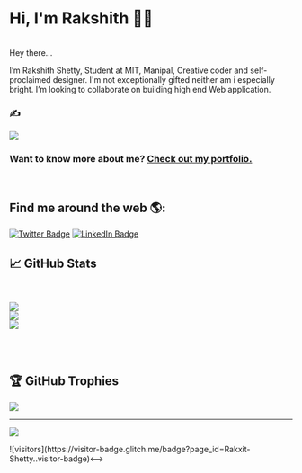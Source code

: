  
# Hi, I'm Rakshith 👋🏾 

<!--img align="center"  src="./assets/images/placeholder.webp" alt="placeholder"-->

<br>Hey there...

I’m Rakshith Shetty, Student at MIT, Manipal, Creative coder and self-proclaimed designer. I'm not exceptionally gifted neither am i especially bright.
    I’m looking to collaborate on building high end Web application.

### ✍️
![](https://quotes-github-readme.vercel.app/api?type=horizontal&theme=radical)

### Want to know more about me? [Check out my portfolio.](https://rakshithshetty.vercel.app/)
<br>

## Find me around the web 🌎:

[![Twitter Badge](https://img.shields.io/badge/Twitter-Profile-informational?style=flat&logo=twitter&logoColor=white&color=1CA2F1)](https://twitter.com/rakxi_Shetty)
[![LinkedIn Badge](https://img.shields.io/badge/LinkedIn-Profile-informational?style=flat&logo=linkedin&logoColor=white&color=0D76A8)](https://www.linkedin.com/in/rakshith-shetty-/)




## &#x1f4c8; GitHub Stats
<br>

![](https://github-readme-stats.vercel.app/api?username=Rakxit-Shetty&theme=dark&hide_border=true&include_all_commits=true&count_private=false)<br/>
![](https://github-readme-streak-stats.herokuapp.com/?user=Rakxit-Shetty&theme=dark&hide_border=true)<br/>
![](https://github-readme-stats.vercel.app/api/top-langs/?username=Rakxit-Shetty&theme=dark&hide_border=true&include_all_commits=true&count_private=false&layout=compact)

<br>

<!--br>
<a href="https://github.com/Rakxit-Shetty">
  <img align="center" style="margin:0.5rem" src="https://github-readme-stats.vercel.app/api/top-langs/?username=Rakxit-Shetty&hide=html,css&title_color=ffffff&text_color=c9cacc&icon_color=4AB197&bg_color=1A2B34" />
</a>

<a href="https://github.com/Rakxit-Shetty">
  <img align="center" style="margin:0.5rem" src="https://github-readme-stats.vercel.app/api?username=Rakxit-Shetty&show_icons=true&line_height=27&count_private=true&title_color=ffffff&text_color=c9cacc&icon_color=4AB097&bg_color=1A2B34" alt="RAKKIZ's GitHub Stats" />
</a>

<br-->
<br>

## 🏆 GitHub Trophies
![](https://github-profile-trophy.vercel.app/?username=Rakxit-Shetty&theme=radical&no-frame=true&no-bg=false&margin-w=4)



---
[![](https://visitcount.itsvg.in/api?id=Rakxit-Shetty&icon=0&color=0)](https://visitcount.itsvg.in)


<!-->![visitors](https://visitor-badge.glitch.me/badge?page_id=Rakxit-Shetty..visitor-badge)<-->
